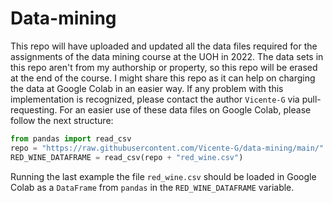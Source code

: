 # Data-mining
This repo will have uploaded and updated all the data files required for the assignments of the data mining course at the UOH in 2022.
The data sets in this repo aren't from my authorship or property, so this repo will be erased at the end of the course.
I might share this repo as it can help on charging the data at Google Colab in an easier way. If any problem with this implementation is recognized, please contact the author `Vicente-G` via pull-requesting.
For an easier use of these data files on Google Colab, please follow the next structure:
```py
from pandas import read_csv
repo = "https://raw.githubusercontent.com/Vicente-G/data-mining/main/"
RED_WINE_DATAFRAME = read_csv(repo + "red_wine.csv")
```
Running the last example the file `red_wine.csv` should be loaded in Google Colab as a `DataFrame` from `pandas` in the `RED_WINE_DATAFRAME` variable.
